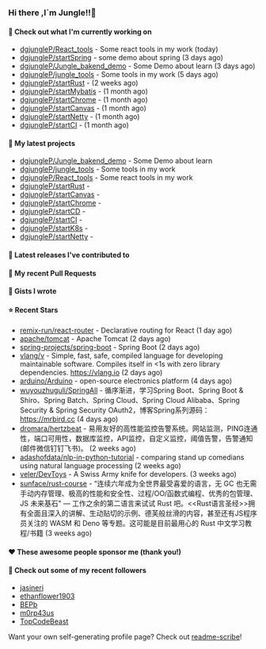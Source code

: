 ### Hi there ,I`m Jungle!!👋

#### 👷 Check out what I'm currently working on

- [dgjungleP/React_tools](https://github.com/dgjungleP/React_tools) - Some react tools in my work (today)
- [dgjungleP/startSpring](https://github.com/dgjungleP/startSpring) - some demo about spring (3 days ago)
- [dgjungleP/Jungle_bakend_demo](https://github.com/dgjungleP/Jungle_bakend_demo) - Some Demo about learn (3 days ago)
- [dgjungleP/jungle_tools](https://github.com/dgjungleP/jungle_tools) - Some tools in my work (5 days ago)
- [dgjungleP/startRust](https://github.com/dgjungleP/startRust) -  (2 weeks ago)
- [dgjungleP/startMybatis](https://github.com/dgjungleP/startMybatis) -  (1 month ago)
- [dgjungleP/startChrome](https://github.com/dgjungleP/startChrome) -  (1 month ago)
- [dgjungleP/startCanvas](https://github.com/dgjungleP/startCanvas) -  (1 month ago)
- [dgjungleP/startNetty](https://github.com/dgjungleP/startNetty) -  (1 month ago)
- [dgjungleP/startCI](https://github.com/dgjungleP/startCI) -  (1 month ago)

#### 🌱 My latest projects

- [dgjungleP/Jungle_bakend_demo](https://github.com/dgjungleP/Jungle_bakend_demo) - Some Demo about learn
- [dgjungleP/jungle_tools](https://github.com/dgjungleP/jungle_tools) - Some tools in my work
- [dgjungleP/React_tools](https://github.com/dgjungleP/React_tools) - Some react tools in my work
- [dgjungleP/startRust](https://github.com/dgjungleP/startRust) - 
- [dgjungleP/startCanvas](https://github.com/dgjungleP/startCanvas) - 
- [dgjungleP/startChrome](https://github.com/dgjungleP/startChrome) - 
- [dgjungleP/startCD](https://github.com/dgjungleP/startCD) - 
- [dgjungleP/startCI](https://github.com/dgjungleP/startCI) - 
- [dgjungleP/startK8s](https://github.com/dgjungleP/startK8s) - 
- [dgjungleP/startNetty](https://github.com/dgjungleP/startNetty) - 

#### 🔭 Latest releases I've contributed to


#### 🔨 My recent Pull Requests



#### 📓 Gists I wrote


#### ⭐ Recent Stars

- [remix-run/react-router](https://github.com/remix-run/react-router) - Declarative routing for React (1 day ago)
- [apache/tomcat](https://github.com/apache/tomcat) - Apache Tomcat (2 days ago)
- [spring-projects/spring-boot](https://github.com/spring-projects/spring-boot) - Spring Boot (2 days ago)
- [vlang/v](https://github.com/vlang/v) - Simple, fast, safe, compiled language for developing maintainable software. Compiles itself in &lt;1s with zero library dependencies. https://vlang.io (2 days ago)
- [arduino/Arduino](https://github.com/arduino/Arduino) - open-source electronics platform (4 days ago)
- [wuyouzhuguli/SpringAll](https://github.com/wuyouzhuguli/SpringAll) - 循序渐进，学习Spring Boot、Spring Boot &amp; Shiro、Spring Batch、Spring Cloud、Spring Cloud Alibaba、Spring Security &amp; Spring Security OAuth2，博客Spring系列源码：https://mrbird.cc (4 days ago)
- [dromara/hertzbeat](https://github.com/dromara/hertzbeat) - 易用友好的高性能监控告警系统。网站监测，PING连通性，端口可用性，数据库监控，API监控，自定义监控，阈值告警，告警通知(邮件微信钉钉飞书)。 (2 weeks ago)
- [adashofdata/nlp-in-python-tutorial](https://github.com/adashofdata/nlp-in-python-tutorial) - comparing stand up comedians using natural language processing (2 weeks ago)
- [veler/DevToys](https://github.com/veler/DevToys) - A Swiss Army knife for developers. (3 weeks ago)
- [sunface/rust-course](https://github.com/sunface/rust-course) - “连续六年成为全世界最受喜爱的语言，无 GC 也无需手动内存管理、极高的性能和安全性、过程/OO/函数式编程、优秀的包管理、JS 未来基石&#34; — 工作之余的第二语言来试试 Rust 吧。&lt;&lt;Rust语言圣经&gt;&gt;拥有全面且深入的讲解、生动贴切的示例、德芙般丝滑的内容，甚至还有JS程序员关注的 WASM 和 Deno 等专题。这可能是目前最用心的 Rust 中文学习教程/书籍 (3 weeks ago)

#### ❤️ These awesome people sponsor me (thank you!)


#### 👯 Check out some of my recent followers

- [jasineri](https://github.com/jasineri)
- [ethanflower1903](https://github.com/ethanflower1903)
- [BEPb](https://github.com/BEPb)
- [m0rp43us](https://github.com/m0rp43us)
- [TopCodeBeast](https://github.com/TopCodeBeast)

Want your own self-generating profile page? Check out [readme-scribe](https://github.com/muesli/readme-scribe)!
